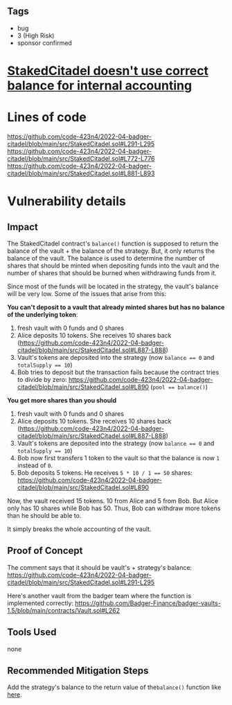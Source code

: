## Tags

- bug
- 3 (High Risk)
- sponsor confirmed

# [StakedCitadel doesn't use correct balance for internal accounting](https://github.com/code-423n4/2022-04-badger-citadel-findings/issues/74) 

# Lines of code

https://github.com/code-423n4/2022-04-badger-citadel/blob/main/src/StakedCitadel.sol#L291-L295
https://github.com/code-423n4/2022-04-badger-citadel/blob/main/src/StakedCitadel.sol#L772-L776
https://github.com/code-423n4/2022-04-badger-citadel/blob/main/src/StakedCitadel.sol#L881-L893


# Vulnerability details

## Impact
The StakedCitadel contract's `balance()` function is supposed to return the balance of the vault + the balance of the strategy. But, it only returns the balance of the vault. The balance is used to determine the number of shares that should be minted when depositing funds into the vault and the number of shares that should be burned when withdrawing funds from it.

Since most of the funds will be located in the strategy, the vault's balance will be very low. Some of the issues that arise from this:

**You can't deposit to a vault that already minted shares but has no balance of the underlying token**:

1. fresh vault with 0 funds and 0 shares
2. Alice deposits 10 tokens. She receives 10 shares back (https://github.com/code-423n4/2022-04-badger-citadel/blob/main/src/StakedCitadel.sol#L887-L888)
3. Vault's tokens are deposited into the strategy (now `balance == 0` and `totalSupply == 10`)
4. Bob tries to deposit but the transaction fails because the contract tries to divide by zero: https://github.com/code-423n4/2022-04-badger-citadel/blob/main/src/StakedCitadel.sol#L890 (`pool == balance()`)

**You get more shares than you should**
1. fresh vault with 0 funds and 0 shares
2. Alice deposits 10 tokens. She receives 10 shares back (https://github.com/code-423n4/2022-04-badger-citadel/blob/main/src/StakedCitadel.sol#L887-L888)
3. Vault's tokens are deposited into the strategy (now `balance == 0` and `totalSupply == 10`)
4. Bob now first transfers 1 token to the vault so that the balance is now `1` instead of `0`.
5. Bob deposits 5 tokens. He receives `5 * 10 / 1 == 50` shares: https://github.com/code-423n4/2022-04-badger-citadel/blob/main/src/StakedCitadel.sol#L890

Now, the vault received 15 tokens. 10 from Alice and 5 from Bob. But Alice only has 10 shares while Bob has 50. Thus, Bob can withdraw more tokens than he should be able to.

It simply breaks the whole accounting of the vault.

## Proof of Concept
The comment says that it should be vault's + strategy's balance:
https://github.com/code-423n4/2022-04-badger-citadel/blob/main/src/StakedCitadel.sol#L291-L295

Here's another vault from the badger team where the function is implemented correctly: https://github.com/Badger-Finance/badger-vaults-1.5/blob/main/contracts/Vault.sol#L262

## Tools Used
none

## Recommended Mitigation Steps
Add the strategy's balance to the return value of the`balance()` function like [here](https://github.com/Badger-Finance/badger-vaults-1.5/blob/main/contracts/Vault.sol#L262).

